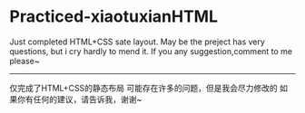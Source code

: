 # Practiced-xiaotuxianHTML

Just completed HTML+CSS sate layout.
May be the preject has very questions, but i cry hardly to mend it.
If you any suggestion,comment to me please~

-----------------
仅完成了HTML+CSS的静态布局
可能存在许多的问题，但是我会尽力修改的
如果你有任何的建议，请告诉我，谢谢~
